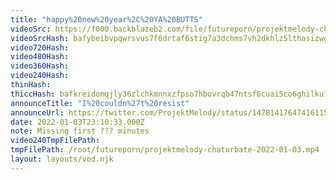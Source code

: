 ```yaml
---
title: "happy%20new%20year%2C%20YA%20BUTTS"
videoSrc: https://f000.backblazeb2.com/file/futureporn/projektmelody-chaturbate-2022-01-03.mp4
videoSrcHash: bafybeibvpqwrsvus7f6drtaf6stig7a3dchms7vh2dkhlz5lthasizwg5m?filename=projektmelody-chaturbate-2022-01-03.mp4
video720Hash: 
video480Hash: 
video360Hash: 
video240Hash: 
thinHash: 
thiccHash: bafkreidomqjly36zlchkmnnxzfpso7hbovrqb47ntsf6cuai5co6ghilku?filename=20220103T221000Z-thicc.jpg
announceTitle: "I%20couldn%27t%20resist"
announceUrl: https://twitter.com/ProjektMelody/status/1478141764741611527
date: 2022-01-03T23:10:33.000Z
note: Missing first ??? minutes
video240TmpFilePath: 
tmpFilePath: /root/futureporn/projektmelody-chaturbate-2022-01-03.mp4
layout: layouts/vod.njk
---
```

